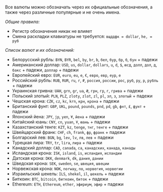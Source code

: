 Все валюты можно обозначать через их официальные обозначения, а также через различные популярные и не очень имена.

*Общие правила:*
- Регистр обозначения никак не влияет
- Смена раскладки клавиатуры не требуется: `вщддфк = dollar`, `he, = руб`

*Список валют и их обозначений:*
- Белорусский рубль:
`BYN`, `BYR`, `bel`, `by`, `br`, `b`, `бел`, `бур`, `бр`, `б`, `бун` + падежи
- Американский доллар:
`USD`, `us`, `dollar`, `dollars`, `u`, `d`, `$`, `юсд`, `долл`, `дол`, `д`, `бакс` + падежи, `доллар` + падежи
- Европейский евро:
`EUR`, `euro`, `eu`, `e`, `€`, `евро`, `евр`, `еур`, `е`
- Российский рубль:
`RUB`, `RUR`, `ru`, `r`, `₽`, `россия`, `россии`, `рос`, `руб`, `ру`, `р`, `рубль` + падежи
- Украинская гривна:
`UAH`, `grn`, `gr`, `ua`, `₴`, `грн`, `гр`, `г`, `грива` + падежи
- Польский злотый:
`PLN`, `PLZ`, `zloty`, `zlot`, `zl`, `pl`, `зл`, `з`, `злотый` + падежи
- Чешская крона:
`CZK`, `cz`, `kc`, `krn`, `крн`, `крона` + падежи
- Британский фунт:
`GBP`, `UKL`, `pound`, `pounds`, `pnd`, `pd`, `gb`, `фнт`, `£`, `фунт` + падежи
- Японский йена:
`JPY`, `jp`, `yen`, `¥`, `йена` + падежи
- Китайский юань:
`CNY`, `cn`, `yuan`, `Ұ`, `юань` + падежи
- Казахстанский тенге:
`KZT`, `kz`, `tenge`, `тнг`, `тенге` + падежи
- Швейцарский франк:
`CHF`, `ch`, `frank`, `фр`, `франк` + падежи
- Болгарский лев:
`BGN`, `bg`, `lev`, `lv`, `лв`, `лев` + падежи
- Турецкая лира:
`TRY`, `tr`, `lira`, `лира` + падежи
- Канадский доллар:
`CAD`, `canada`, `ca`, `канадских`, `канада`, `канады`
- Исландская крона:
`ISK`, `island`, `is`, `исландия`, `исландии`
- Датская крона: 
`DKK`, `denmark`, `dk`, `дания`, `дании`
- Шведская крона: 
`SEK`, `sweden`, `se`, `швеция`, `швеции`
- Норвежская крона:
`NOK`, `norway`, `no`, `норвегия`, `норвегии`
- Израильский шекель:
`ILS`, `shekel`, `il`, `шекель` + падежи
- Биткоин:
`BTC`, `bitcoin`, `биткоин`, `биток` + падежи
- Ethereum:
`ETH`, `Ethereum`, `ether`, `эфириум`, `эфир` + падежи